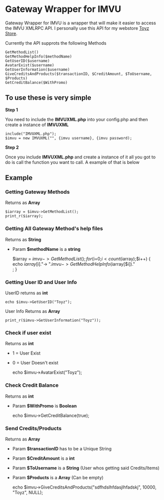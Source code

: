 # Gateway Wrapper for IMVU #

Gateway Wrapper for IMVU is a wrapper that will make it easier to access the IMVU XMLRPC API. I personally use this API for my webstore [Toyz Store](http:/toyzstore.net). 

Currently the API supprots the following Methods

    GetMethodList()
    GetMethodHelpInfo($methodName)
    GetUserID($username)
    AvatarExist($username)
    GetUserInformation($username)
    GiveCreditsAndProducts($transactionID, $CreditAmount, $ToUsername, $Products)
    GetCreditBalance($WithPromo)

## To use these is very simple ##

**Step 1**

You need to include the **IMVUXML.php** into your config.php and then create a instance of **IMVUXML**

    include("IMVUXML.php");
    $imvu = new IMVUXML("", {imvu username}, {imvu password);

**Step 2**

Once you include **IMVUXML.php** and create a instance of it all you got to do is call the function you want to call. A example of that is below

## Example ##

### Getting Gateway Methods ###
Returns as **Array**

    $iarray = $imvu->GetMethodList();
    print_r($iarray);

### Getting All Gateway Method's help files ###
Returns as **String**

- Param **$methodName** is a **string**

    $iarray = $imvu->GetMethodList();
    for($i=0;$i<count($iarray);$i++)
    {
      echo $iarray[$i]."-> ".$imvu->GetMethodHelpInfo($iarray[$i])."<br />;
    }
    
### Getting User ID and User Info ###
UserID returns as **int**

    echo $imvu->GetUserID("Toyz");
    
User Info Returns as **Array**

    print_r($imvu->GetUserInformation("Toyz"));
    
### Check if user exist ###
Returns as **int**
- 1 = User Exist
- 0 = User Doesn't exist

    echo $imvu->AvatarExist("Toyz");

### Check Credit Balance ###
Returns as **int**

- Param **$WithPromo** is **Boolean**

    echo $imvu->GetCreditBalance(true);
    
### Send Credits/Products ###
Returns as **Array**

- Param **$transactionID** has to be a Unique String
- Param **$CreditAmount** is a **int**
- Param **$ToUsername** is a **String** (User whos getting said Credits/Items)
- Param **$Products** is a **Array** (Can be empty)

    echo $imvu->GiveCreditsAndProducts("sdfhdslhfdasjlhfadskj", 10000, "Toyz", NULL);
    
    
